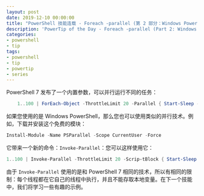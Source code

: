 ```yaml
---
layout: post
date: 2019-12-10 00:00:00
title: "PowerShell 技能连载 - Foreach -parallel (第 2 部分：Windows PowerShell)"
description: 'PowerTip of the Day - Foreach -parallel (Part 2: Windows PowerShell)'
categories:
- powershell
- tip
tags:
- powershell
- tip
- powertip
- series
---
```

PowerShell 7 发布了一个内置参数，可以并行运行不同的任务：

```powershell
    1..100 | ForEach-Object -ThrottleLimit 20 -Parallel { Start-Sleep -Seconds 1; $_ }
```

如果您使用的是 Windows PowerShell，那么您也可以使用类似的并行技术。例如，下载并安装这个免费的模块：

```powershell
Install-Module -Name PSParallel -Scope CurrentUser -Force
```

它带来一个新的命令：`Invoke-Parallel`：您可以这样使用它：

```powershell
1..100 | Invoke-Parallel -ThrottleLimit 20 -Scrip-tBlock { Start-Sleep -Seconds 1; $_ }
```

由于 `Invoke-Parallel` 使用的是和 PowerShell 7 相同的技术，所以有相同的限制：每个线程都在它自己的线程中执行，并且不能存取本地变量。在下一个技能中，我们将学习一些有趣的示例。

<!--本文国际来源：[Foreach -parallel (Part 2: Windows PowerShell)](https://community.idera.com/database-tools/powershell/powertips/b/tips/posts/foreach--parallel-part-2-windows-powershell)-->

